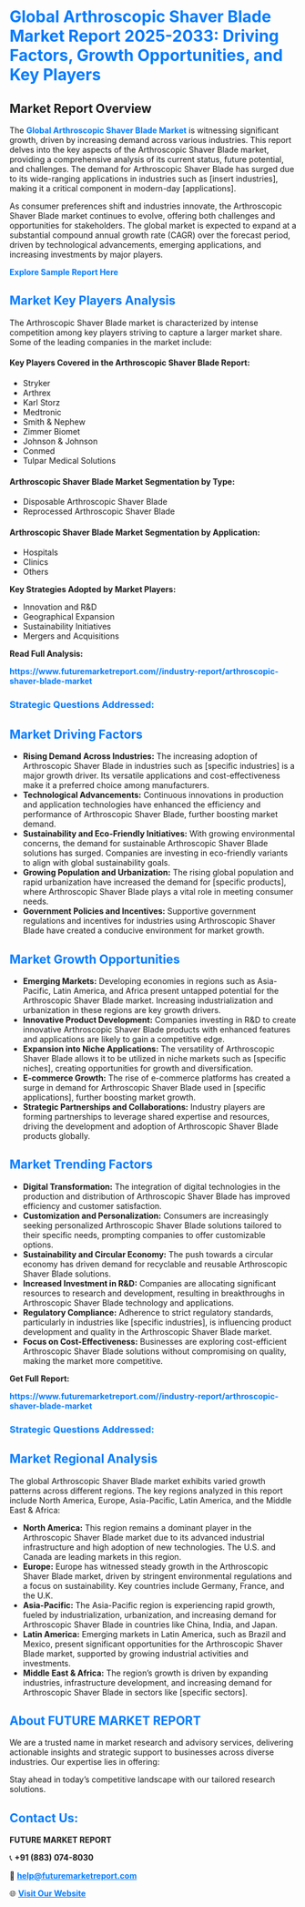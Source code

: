 <h1 style="color: #007BFF;">Global Arthroscopic Shaver Blade Market Report 2025-2033: Driving Factors, Growth Opportunities, and Key Players</h1>

<section id="overview">
<h2>Market Report Overview</h2>
<p>The <a href="https://www.futuremarketreport.com//industry-report/arthroscopic-shaver-blade-market" style="color: #007BFF; text-decoration: none;"><strong>Global Arthroscopic Shaver Blade Market</strong></a> is witnessing significant growth, driven by increasing demand across various industries. This report delves into the key aspects of the Arthroscopic Shaver Blade market, providing a comprehensive analysis of its current status, future potential, and challenges. The demand for Arthroscopic Shaver Blade has surged due to its wide-ranging applications in industries such as [insert industries], making it a critical component in modern-day [applications].</p>
<p>As consumer preferences shift and industries innovate, the Arthroscopic Shaver Blade market continues to evolve, offering both challenges and opportunities for stakeholders. The global market is expected to expand at a substantial compound annual growth rate (CAGR) over the forecast period, driven by technological advancements, emerging applications, and increasing investments by major players.</p>
</section>

<section id="overview">
<p><a href="https://www.futuremarketreport.com//request-sample/reportId=49464" style="color: #007BFF; text-decoration: none;"><strong>Explore Sample Report Here</strong></a></p>
</section>

<section id="key-players">
<h2 style="color: #007BFF;">Market Key Players Analysis</h2>
<p>The Arthroscopic Shaver Blade market is characterized by intense competition among key players striving to capture a larger market share. Some of the leading companies in the market include:</p>
<h4>Key Players Covered in the Arthroscopic Shaver Blade Report:</h4>
<ul><li>Stryker</li><li>Arthrex</li><li>Karl Storz</li><li>Medtronic</li><li>Smith &amp; Nephew</li><li>Zimmer Biomet</li><li>Johnson &amp; Johnson</li><li>Conmed</li><li>Tulpar Medical Solutions</li></ul>
<h4>Arthroscopic Shaver Blade Market Segmentation by Type:</h4>
<ul><li>Disposable Arthroscopic Shaver Blade</li><li>Reprocessed Arthroscopic Shaver Blade</li></ul>

<h4>Arthroscopic Shaver Blade Market Segmentation by Application:</h4>
<ul><li>Hospitals</li><li>Clinics</li><li>Others</li></ul>
<p><strong>Key Strategies Adopted by Market Players:</strong></p>
<ul>
<li>Innovation and R&D</li>
<li>Geographical Expansion</li>
<li>Sustainability Initiatives</li>
<li>Mergers and Acquisitions</li>
</ul>
</section>

<section>
<p><strong>Read Full Analysis: </strong></p><a href="https://www.futuremarketreport.com//industry-report/arthroscopic-shaver-blade-market" style="color: #007BFF; text-decoration: none;"><strong>https://www.futuremarketreport.com//industry-report/arthroscopic-shaver-blade-market</strong></a>
<h3 style="color: #007BFF;">Strategic Questions Addressed:</h3>
</section>

<section id="driving-factors">
<h2 style="color: #007BFF;">Market Driving Factors</h2>
<ul>
<li><strong>Rising Demand Across Industries:</strong> The increasing adoption of Arthroscopic Shaver Blade in industries such as [specific industries] is a major growth driver. Its versatile applications and cost-effectiveness make it a preferred choice among manufacturers.</li>
<li><strong>Technological Advancements:</strong> Continuous innovations in production and application technologies have enhanced the efficiency and performance of Arthroscopic Shaver Blade, further boosting market demand.</li>
<li><strong>Sustainability and Eco-Friendly Initiatives:</strong> With growing environmental concerns, the demand for sustainable Arthroscopic Shaver Blade solutions has surged. Companies are investing in eco-friendly variants to align with global sustainability goals.</li>
<li><strong>Growing Population and Urbanization:</strong> The rising global population and rapid urbanization have increased the demand for [specific products], where Arthroscopic Shaver Blade plays a vital role in meeting consumer needs.</li>
<li><strong>Government Policies and Incentives:</strong> Supportive government regulations and incentives for industries using Arthroscopic Shaver Blade have created a conducive environment for market growth.</li>
</ul>
</section>

<section id="growth-opportunities">
<h2 style="color: #007BFF;">Market Growth Opportunities</h2>
<ul>
<li><strong>Emerging Markets:</strong> Developing economies in regions such as Asia-Pacific, Latin America, and Africa present untapped potential for the Arthroscopic Shaver Blade market. Increasing industrialization and urbanization in these regions are key growth drivers.</li>
<li><strong>Innovative Product Development:</strong> Companies investing in R&D to create innovative Arthroscopic Shaver Blade products with enhanced features and applications are likely to gain a competitive edge.</li>
<li><strong>Expansion into Niche Applications:</strong> The versatility of Arthroscopic Shaver Blade allows it to be utilized in niche markets such as [specific niches], creating opportunities for growth and diversification.</li>
<li><strong>E-commerce Growth:</strong> The rise of e-commerce platforms has created a surge in demand for Arthroscopic Shaver Blade used in [specific applications], further boosting market growth.</li>
<li><strong>Strategic Partnerships and Collaborations:</strong> Industry players are forming partnerships to leverage shared expertise and resources, driving the development and adoption of Arthroscopic Shaver Blade products globally.</li>
</ul>
</section>

<section id="trending-factors">
<h2 style="color: #007BFF;">Market Trending Factors</h2>
<ul>
<li><strong>Digital Transformation:</strong> The integration of digital technologies in the production and distribution of Arthroscopic Shaver Blade has improved efficiency and customer satisfaction.</li>
<li><strong>Customization and Personalization:</strong> Consumers are increasingly seeking personalized Arthroscopic Shaver Blade solutions tailored to their specific needs, prompting companies to offer customizable options.</li>
<li><strong>Sustainability and Circular Economy:</strong> The push towards a circular economy has driven demand for recyclable and reusable Arthroscopic Shaver Blade solutions.</li>
<li><strong>Increased Investment in R&D:</strong> Companies are allocating significant resources to research and development, resulting in breakthroughs in Arthroscopic Shaver Blade technology and applications.</li>
<li><strong>Regulatory Compliance:</strong> Adherence to strict regulatory standards, particularly in industries like [specific industries], is influencing product development and quality in the Arthroscopic Shaver Blade market.</li>
<li><strong>Focus on Cost-Effectiveness:</strong> Businesses are exploring cost-efficient Arthroscopic Shaver Blade solutions without compromising on quality, making the market more competitive.</li>
</ul>
</section>

<section>
<p><strong>Get Full Report: </strong></p><a href="https://www.futuremarketreport.com//industry-report/arthroscopic-shaver-blade-market" style="color: #007BFF; text-decoration: none;"><strong>https://www.futuremarketreport.com//industry-report/arthroscopic-shaver-blade-market</strong></a>
<h3 style="color: #007BFF;">Strategic Questions Addressed:</h3>
</section>


<section id="regional-analysis">
<h2 style="color: #007BFF;">Market Regional Analysis</h2>
<p>The global Arthroscopic Shaver Blade market exhibits varied growth patterns across different regions. The key regions analyzed in this report include North America, Europe, Asia-Pacific, Latin America, and the Middle East & Africa:</p>
<ul>
<li><strong>North America:</strong> This region remains a dominant player in the Arthroscopic Shaver Blade market due to its advanced industrial infrastructure and high adoption of new technologies. The U.S. and Canada are leading markets in this region.</li>
<li><strong>Europe:</strong> Europe has witnessed steady growth in the Arthroscopic Shaver Blade market, driven by stringent environmental regulations and a focus on sustainability. Key countries include Germany, France, and the U.K.</li>
<li><strong>Asia-Pacific:</strong> The Asia-Pacific region is experiencing rapid growth, fueled by industrialization, urbanization, and increasing demand for Arthroscopic Shaver Blade in countries like China, India, and Japan.</li>
<li><strong>Latin America:</strong> Emerging markets in Latin America, such as Brazil and Mexico, present significant opportunities for the Arthroscopic Shaver Blade market, supported by growing industrial activities and investments.</li>
<li><strong>Middle East & Africa:</strong> The region’s growth is driven by expanding industries, infrastructure development, and increasing demand for Arthroscopic Shaver Blade in sectors like [specific sectors].</li>
</ul>
</section>

<footer>
<h2 style="color: #007BFF;">About FUTURE MARKET REPORT</h2>
<p>We are a trusted name in market research and advisory services, delivering actionable insights and strategic support to businesses across diverse industries. Our expertise lies in offering:</p>

<p>Stay ahead in today’s competitive landscape with our tailored research solutions.</p>

<h2 style="color: #007BFF;">Contact Us:</h2>
<p><strong>FUTURE MARKET REPORT</strong></p>
<p>📞 <strong>+91 (883) 074-8030</strong></p>
<p>📧 <strong><a href="mailto:help@futuremarketreport.com" style="color: #007BFF;">help@futuremarketreport.com</a></strong></p>
<p>🌐 <strong><a href="https://www.futuremarketreport.com/" style="color: #007BFF;">Visit Our Website</a></strong></p>
</footer>
